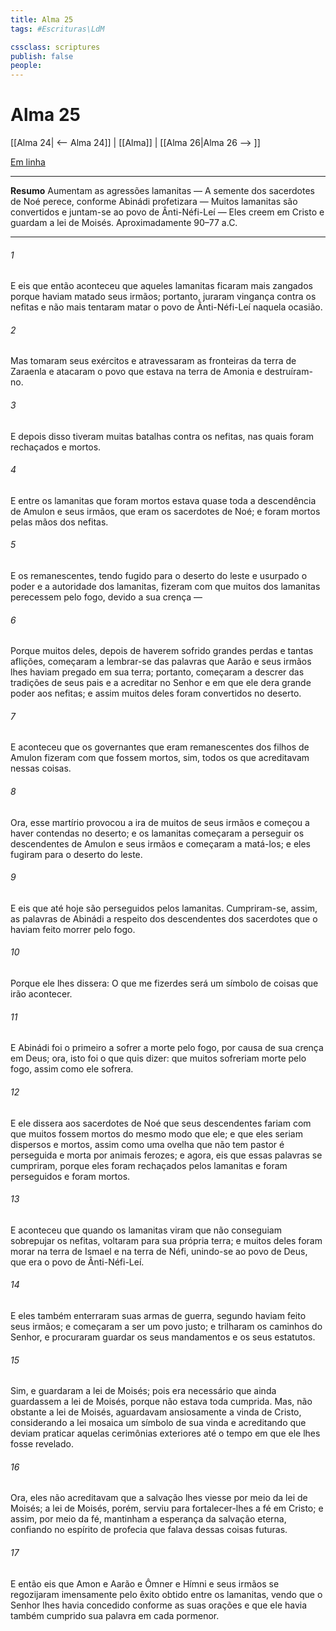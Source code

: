 ```yaml
---
title: Alma 25
tags: #Escrituras\LdM

cssclass: scriptures
publish: false
people:
---
```


# Alma 25
[[Alma 24| <-- Alma 24]] | [[Alma]] | [[Alma 26|Alma 26 --> ]]

[Em linha](https://churchofjesuschrist.org/study/scriptures/bofm/alma/25?lang=por)

---
__Resumo__
Aumentam as agressões lamanitas — A semente dos sacerdotes de Noé perece, conforme Abinádi profetizara — Muitos lamanitas são convertidos e juntam-se ao povo de Ânti-Néfi-Leí — Eles creem em Cristo e guardam a lei de Moisés. Aproximadamente 90–77 a.C.

---
###### 1 
E eis que então aconteceu que aqueles lamanitas ficaram mais zangados porque haviam matado seus irmãos; portanto, juraram vingança contra os nefitas e não mais tentaram matar o povo de Ânti-Néfi-Leí naquela ocasião.

###### 2 
Mas tomaram seus exércitos e atravessaram as fronteiras da terra de Zaraenla e atacaram o povo que estava na terra de Amonia e destruíram-no.

###### 3 
E depois disso tiveram muitas batalhas contra os nefitas, nas quais foram rechaçados e mortos.

###### 4 
E entre os lamanitas que foram mortos estava quase toda a descendência de Amulon e seus irmãos, que eram os sacerdotes de Noé; e foram mortos pelas mãos dos nefitas.

###### 5 
E os remanescentes, tendo fugido para o deserto do leste e usurpado o poder e a autoridade dos lamanitas, fizeram com que muitos dos lamanitas perecessem pelo fogo, devido a sua crença —

###### 6 
Porque muitos deles, depois de haverem sofrido grandes perdas e tantas aflições, começaram a lembrar-se das palavras que Aarão e seus irmãos lhes haviam pregado em sua terra; portanto, começaram a descrer das tradições de seus pais e a acreditar no Senhor e em que ele dera grande poder aos nefitas; e assim muitos deles foram convertidos no deserto.

###### 7 
E aconteceu que os governantes que eram remanescentes dos filhos de Amulon fizeram com que fossem mortos, sim, todos os que acreditavam nessas coisas.

###### 8 
Ora, esse martírio provocou a ira de muitos de seus irmãos e começou a haver contendas no deserto; e os lamanitas começaram a perseguir os descendentes de Amulon e seus irmãos e começaram a matá-los; e eles fugiram para o deserto do leste.

###### 9 
E eis que até hoje são perseguidos pelos lamanitas. Cumpriram-se, assim, as palavras de Abinádi a respeito dos descendentes dos sacerdotes que o haviam feito morrer pelo fogo.

###### 10 
Porque ele lhes dissera: O que me fizerdes será um símbolo de coisas que irão acontecer.

###### 11 
E Abinádi foi o primeiro a sofrer a morte pelo fogo, por causa de sua crença em Deus; ora, isto foi o que quis dizer: que muitos sofreriam morte pelo fogo, assim como ele sofrera.

###### 12 
E ele dissera aos sacerdotes de Noé que seus descendentes fariam com que muitos fossem mortos do mesmo modo que ele; e que eles seriam dispersos e mortos, assim como uma ovelha que não tem pastor é perseguida e morta por animais ferozes; e agora, eis que essas palavras se cumpriram, porque eles foram rechaçados pelos lamanitas e foram perseguidos e foram mortos.

###### 13 
E aconteceu que quando os lamanitas viram que não conseguiam sobrepujar os nefitas, voltaram para sua própria terra; e muitos deles foram morar na terra de Ismael e na terra de Néfi, unindo-se ao povo de Deus, que era o povo de Ânti-Néfi-Leí.

###### 14 
E eles também enterraram suas armas de guerra, segundo haviam feito seus irmãos; e começaram a ser um povo justo; e trilharam os caminhos do Senhor, e procuraram guardar os seus mandamentos e os seus estatutos.

###### 15 
Sim, e guardaram a lei de Moisés; pois era necessário que ainda guardassem a lei de Moisés, porque não estava toda cumprida. Mas, não obstante a lei de Moisés, aguardavam ansiosamente a vinda de Cristo, considerando a lei mosaica um símbolo de sua vinda e acreditando que deviam praticar aquelas cerimônias exteriores até o tempo em que ele lhes fosse revelado.

###### 16 
Ora, eles não acreditavam que a salvação lhes viesse por meio da lei de Moisés; a lei de Moisés, porém, serviu para fortalecer-lhes a fé em Cristo; e assim, por meio da fé, mantinham a esperança da salvação eterna, confiando no espírito de profecia que falava dessas coisas futuras.

###### 17 
E então eis que Amon e Aarão e Ômner e Hímni e seus irmãos se regozijaram imensamente pelo êxito obtido entre os lamanitas, vendo que o Senhor lhes havia concedido conforme as suas orações e que ele havia também cumprido sua palavra em cada pormenor.

